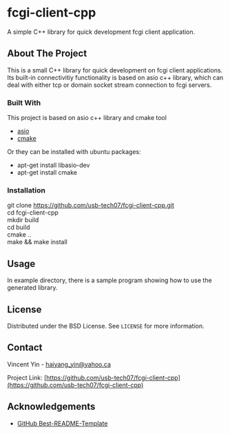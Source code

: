 # fcgi-client-cpp
A simple C++ library for quick development fcgi client application.

<!-- ABOUT THE PROJECT -->
## About The Project

This is a small C++ library for quick development on fcgi client applications. Its built-in connectivitiy functionality is based on asio c++ library, which can deal with either tcp or domain socket stream connection to fcgi servers.

### Built With

This project is based on asio c++ library and cmake tool
* [asio](https://think-async.com/Asio/)
* [cmake](https://cmake.org/download/)

Or they can be installed with ubuntu packages:
* apt-get install libasio-dev
* apt-get install cmake

<!-- GETTING STARTED -->
### Installation
git clone https://github.com/usb-tech07/fcgi-client-cpp.git  
cd fcgi-client-cpp  
mkdir build  
cd build  
cmake ..  
make && make install  

<!-- USAGE EXAMPLES -->
## Usage
In example directory, there is a sample program showing how to use the generated library.

<!-- LICENSE -->
## License

Distributed under the BSD License. See `LICENSE` for more information.

<!-- CONTACT -->
## Contact

Vincent Yin - haiyang_yin@yahoo.ca

Project Link: [https://github.com/usb-tech07/fcgi-client-cpp](https://github.com/usb-tech07/fcgi-client-cpp)

<!-- ACKNOWLEDGEMENTS -->
## Acknowledgements
* [GitHub Best-README-Template](https://github.com/othneildrew/Best-README-Template)

